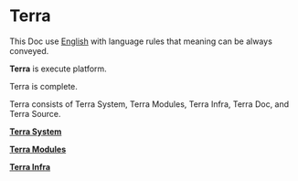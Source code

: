 # **Terra**





This Doc use [English](English/a.md) with language rules that meaning can be always conveyed.






**Terra** is execute platform.


Terra is complete.


Terra consists of Terra System, Terra Modules, Terra Infra, Terra Doc, and Terra Source.



[**Terra System**](TerraSystem/a.md)



[**Terra Modules**](TerraModules/a.md)



[**Terra Infra**](TerraInfra/a.md)